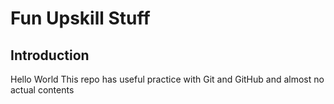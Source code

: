 # Fun Upskill Stuff
## Introduction
Hello World
This repo has useful practice with Git and GitHub and almost no actual contents

